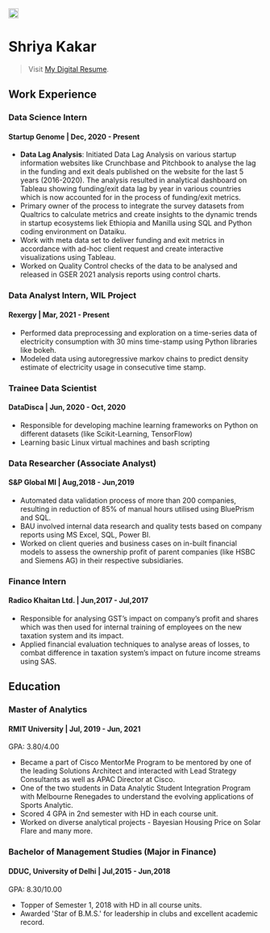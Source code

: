 <a href="https://shriyakakar.github.io/online-cv">
<img src="https://drive.google.com/file/d/1BxsqCqWU1-1OwC9B3o9590LXC6K1uP-r/view?usp=sharing" height="20" alt="Shriya Kakar" >
</a>

# Shriya Kakar
> Visit [My Digital Resume](https://shriyakakar.github.io/online-cv/). 

## Work Experience

### Data Science Intern 
#### Startup Genome | Dec, 2020 - Present

* **Data Lag Analysis**: Initiated Data Lag Analysis on various startup
  information websites like Crunchbase and Pitchbook to analyse the
  lag in the funding and exit deals published on the website for the
  last 5 years (2016-2020).  The analysis resulted in analytical
  dashboard on Tableau showing funding/exit data lag by year in various
  countries which is now accounted for in the process of funding/exit
  metrics. 
* Primary owner of the process to integrate the survey datasets from
  Qualtrics to calculate metrics and create insights to the dynamic trends
  in startup ecosystems liek Ethiopia and Manilla using SQL and Python
  coding environment on Dataiku.
* Work with meta data set to deliver funding and exit metrics in
  accordance with ad-hoc client request and create interactive
  visualizations using Tableau.
* Worked on Quality Control checks of the data to be analysed
  and released in GSER 2021 analysis reports using control charts.

### Data Analyst Intern, WIL Project 
#### Rexergy | Mar, 2021 - Present

* Performed data preprocessing and exploration on a time-series data
  of electricity consumption with 30 mins time-stamp using Python
  libraries like bokeh. 
* Modeled data using autoregressive markov chains to predict density
  estimate of electricity usage in consecutive time stamp.

### Trainee Data Scientist
#### DataDisca | Jun, 2020 - Oct, 2020

* Responsible for developing machine learning frameworks on Python on
  different datasets (like Scikit-Learning, TensorFlow)
* Learning basic Linux virtual machines and bash scripting

### Data Researcher (Associate Analyst)
#### S&P Global MI | Aug,2018 - Jun,2019

* Automated data validation process of more than 200 companies, resulting
  in reduction of 85% of manual hours utilised using BluePrism and SQL.  
* BAU involved internal data research and quality tests based on company
  reports using MS Excel, SQL, Power BI.
* Worked on client queries and business cases on in-built financial models
  to assess the ownership profit of parent companies (like HSBC and Siemens
  AG) in their respective subsidiaries.
  
### Finance Intern
#### Radico Khaitan Ltd. | Jun,2017 - Jul,2017

* Responsible for analysing GST’s impact on company’s profit and shares
  which was then used for internal training of employees on the new
  taxation system and its impact.
* Applied financial evaluation techniques to analyse areas of losses,
  to combat difference in taxation system’s impact on future income streams
  using SAS.

## Education

### Master of Analytics
#### RMIT University | Jul, 2019 - Jun, 2021

GPA: 3.80/4.00
- Became a part of Cisco MentorMe Program to be mentored by one
  of the leading Solutions Architect and interacted with Lead
  Strategy Consultants as well as APAC Director at Cisco.
- One of the two students in Data Analytic Student Integration
  Program with Melbourne Renegades to understand the evolving
  applications of Sports Analytic.
- Scored 4 GPA in 2nd semester with HD in each course unit.
- Worked on diverse analytical projects - Bayesian Housing Price
  on Solar Flare and many more.

### Bachelor of Management Studies (Major in Finance)
#### DDUC, University of Delhi | Jul,2015 - Jun,2018

GPA: 8.30/10.00
- Topper of Semester 1, 2018 with HD in all course units.
- Awarded 'Star of B.M.S.' for leadership in clubs and excellent
  academic record.
